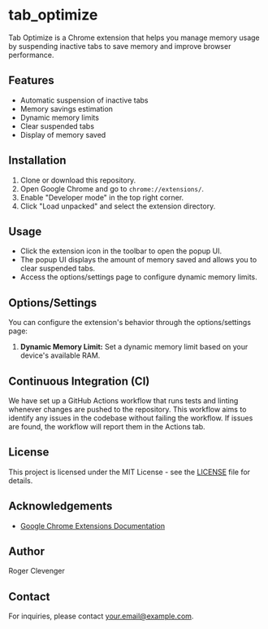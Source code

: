 # tab_optimize

Tab Optimize is a Chrome extension that helps you manage memory usage by suspending inactive tabs to save memory and improve browser performance.

## Features

- Automatic suspension of inactive tabs
- Memory savings estimation
- Dynamic memory limits
- Clear suspended tabs
- Display of memory saved

## Installation

1. Clone or download this repository.
2. Open Google Chrome and go to `chrome://extensions/`.
3. Enable "Developer mode" in the top right corner.
4. Click "Load unpacked" and select the extension directory.

## Usage

- Click the extension icon in the toolbar to open the popup UI.
- The popup UI displays the amount of memory saved and allows you to clear suspended tabs.
- Access the options/settings page to configure dynamic memory limits.

## Options/Settings

You can configure the extension's behavior through the options/settings page:

1. **Dynamic Memory Limit:** Set a dynamic memory limit based on your device's available RAM.

## Continuous Integration (CI)

We have set up a GitHub Actions workflow that runs tests and linting whenever changes are pushed to the repository. This workflow aims to identify any issues in the codebase without failing the workflow. If issues are found, the workflow will report them in the Actions tab.

## License

This project is licensed under the MIT License - see the [LICENSE](LICENSE) file for details.

## Acknowledgements

- [Google Chrome Extensions Documentation](https://developer.chrome.com/docs/extensions/mv3/getstarted/)

## Author

Roger Clevenger

## Contact

For inquiries, please contact [your.email@example.com](mailto:roger@sinfulhands.com).
